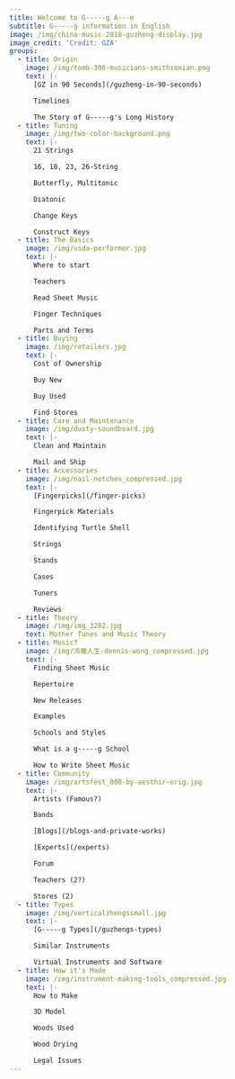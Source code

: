 ```yaml
---
title: Welcome to G-----g A---e
subtitle: G-----g information in English
image: /img/china-music-2018-guzheng-display.jpg
image_credit: 'Credit: GZA'
groups:
  - title: Origin
    image: /img/tomb-306-musicians-smithsonian.png
    text: |-
      [GZ in 90 Seconds](/guzheng-in-90-seconds)

      Timelines

      The Story of G-----g's Long History
  - title: Tuning
    image: /img/two-color-background.png
    text: |-
      21 Strings

      16, 18, 23, 26-String

      Butterfly, Multitonic

      Diatonic

      Change Keys

      Construct Keys
  - title: The Basics
    image: /img/usda-performer.jpg
    text: |-
      Where to start

      Teachers

      Read Sheet Music

      Finger Techniques

      Parts and Terms
  - title: Buying
    image: /img/retailers.jpg
    text: |-
      Cost of Ownership

      Buy New

      Buy Used

      Find Stores
  - title: Care and Maintenance
    image: /img/dusty-soundboard.jpg
    text: |-
      Clean and Maintain

      Mail and Ship
  - title: Accessories
    image: /img/nail-notches_compressed.jpg
    text: |-
      [Fingerpicks](/finger-picks)

      Fingerpick Materials

      Identifying Turtle Shell

      Strings

      Stands

      Cases

      Tuners

      Reviews
  - title: Theory
    image: /img/img_3282.jpg
    text: Mother Tunes and Music Theory
  - title: Music?
    image: /img/冷暖人生-dennis-wong_compressed.jpg
    text: |-
      Finding Sheet Music

      Repertoire

      New Releases

      Examples

      Schools and Styles

      What is a g-----g School

      How to Write Sheet Music
  - title: Community
    image: /img/artsfest_008-by-aesthir-orig.jpg
    text: |-
      Artists (Famous?)

      Bands

      [Blogs](/blogs-and-private-works)

      [Experts](/experts)

      Forum

      Teachers (2?)

      Stores (2)
  - title: Types
    image: /img/verticalzhengssmall.jpg
    text: |-
      [G-----g Types](/guzhengs-types)

      Similar Instruments

      Virtual Instruments and Software
  - title: How it's Made
    image: /img/instrument-making-tools_compressed.jpg
    text: |-
      How to Make

      3D Model

      Woods Used

      Wood Drying

      Legal Issues
---
```

